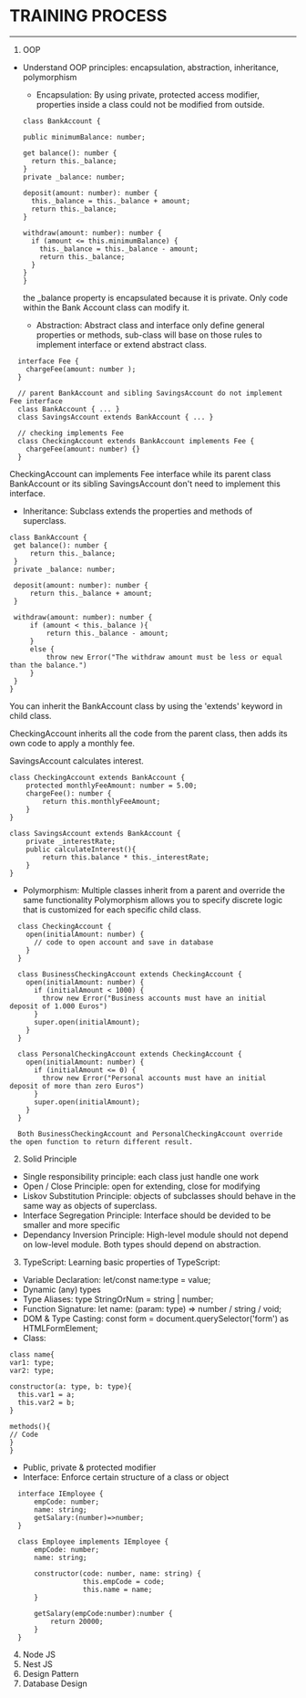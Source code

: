 # TRAINING PROCESS

---

1. OOP

- Understand OOP principles: encapsulation, abstraction, inheritance, polymorphism

  - Encapsulation: By using private, protected access modifier, properties inside a class could not be modified from outside.

  ```
  class BankAccount {

  public minimumBalance: number;

  get balance(): number {
    return this._balance;
  }
  private _balance: number;

  deposit(amount: number): number {
    this._balance = this._balance + amount;
    return this._balance;
  }

  withdraw(amount: number): number {
    if (amount <= this.minimumBalance) {
      this._balance = this._balance - amount;
      return this._balance;
    }
  }
  }

  ```

  the \_balance property is encapsulated because it is private. Only code within the Bank Account class can modify it.

  - Abstraction: Abstract class and interface only define general properties or methods, sub-class will base on those rules to implement interface or extend abstract class.

```
  interface Fee {
    chargeFee(amount: number );
  }

  // parent BankAccount and sibling SavingsAccount do not implement Fee interface
  class BankAccount { ... }
  class SavingsAccount extends BankAccount { ... }

  // checking implements Fee
  class CheckingAccount extends BankAccount implements Fee {
    chargeFee(amount: number) {}
  }

```

CheckingAccount can implements Fee interface while its parent class BankAccount or its sibling SavingsAccount don't need to implement this interface.

- Inheritance: Subclass extends the properties and methods of superclass.

```
class BankAccount {
 get balance(): number {
     return this._balance;
 }
 private _balance: number;

 deposit(amount: number): number {
     return this._balance + amount;
 }

 withdraw(amount: number): number {
     if (amount < this._balance ){
         return this._balance - amount;
     }
     else {
         throw new Error("The withdraw amount must be less or equal than the balance.")
     }
 }
}
```

You can inherit the BankAccount class by using the 'extends' keyword in child class.

CheckingAccount inherits all the code from the parent class, then adds its own code to apply a monthly fee.

SavingsAccount calculates interest.

```
class CheckingAccount extends BankAccount {
    protected monthlyFeeAmount: number = 5.00;
    chargeFee(): number {
        return this.monthlyFeeAmount;
    }
}

class SavingsAccount extends BankAccount {
    private _interestRate;
    public calculateInterest(){
        return this.balance * this._interestRate;
    }
}

```

- Polymorphism: Multiple classes inherit from a parent and override the same functionality
  Polymorphism allows you to specify discrete logic that is customized for each specific child class.

```
  class CheckingAccount {
    open(initialAmount: number) {
      // code to open account and save in database
    }
  }

  class BusinessCheckingAccount extends CheckingAccount {
    open(initialAmount: number) {
      if (initialAmount < 1000) {
        throw new Error("Business accounts must have an initial deposit of 1.000 Euros")
      }
      super.open(initialAmount);
    }
  }

  class PersonalCheckingAccount extends CheckingAccount {
    open(initialAmount: number) {
      if (initialAmount <= 0) {
        throw new Error("Personal accounts must have an initial deposit of more than zero Euros")
      }
      super.open(initialAmount);
    }
  }

  Both BusinessCheckingAccount and PersonalCheckingAccount override the open function to return different result.
```

2. Solid Principle

- Single responsibility principle: each class just handle one work
- Open / Close Principle: open for extending, close for modifying
- Liskov Substitution Principle: objects of subclasses should behave in the same way as objects of superclass.
- Interface Segregation Principle: Interface should be devided to be smaller and more specific
- Dependancy Inversion Principle: High-level module should not depend on low-level module. Both types should depend on abstraction.

3. TypeScript: Learning basic properties of TypeScript:

- Variable Declaration: let/const name:type = value;
- Dynamic (any) types
- Type Aliases: type StringOrNum = string | number;
- Function Signature: let name: (param: type) => number / string / void;
- DOM & Type Casting: const form = document.querySelector('form') as HTMLFormElement;
- Class:

```
class name{
var1: type;
var2: type;

constructor(a: type, b: type){
  this.var1 = a;
  this.var2 = b;
}

methods(){
// Code
}
}
```

- Public, private & protected modifier
- Interface: Enforce certain structure of a class or object

```
  interface IEmployee {
      empCode: number;
      name: string;
      getSalary:(number)=>number;
  }

  class Employee implements IEmployee {
      empCode: number;
      name: string;

      constructor(code: number, name: string) {
                  this.empCode = code;
                  this.name = name;
      }

      getSalary(empCode:number):number {
          return 20000;
      }
  }
```

4. Node JS
5. Nest JS
6. Design Pattern
7. Database Design

